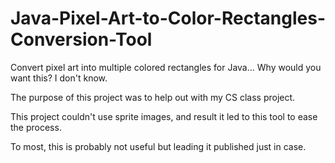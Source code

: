 # Java-Pixel-Art-to-Color-Rectangles-Conversion-Tool
<p>Convert pixel art into multiple colored rectangles for Java... Why would you want this? I don't know.</p>
<p>The purpose of this project was to help out with my CS class project.</p>
<p>This project couldn't use sprite images, and result it led to this tool to ease the process.</p>
<p>To most, this is probably not useful but leading it published just in case.</p>

